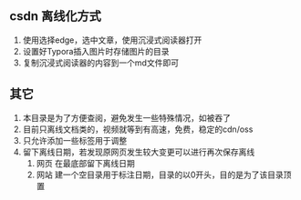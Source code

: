 ## csdn 离线化方式
1. 使用选择edge，选中文章，使用沉浸式阅读器打开
2. 设置好Typora插入图片时存储图片的目录
3. 复制沉浸式阅读器的内容到一个md文件即可

## 其它
1. 本目录是为了方便查阅，避免发生一些特殊情况，如被吞了
2. 目前只离线文档类的，视频就等到有高速，免费，稳定的cdn/oss
3. 只允许添加一些标签用于调整
4. 留下离线日期，若发现原网页发生较大变更可以进行再次保存离线
   1. 网页 在最底部留下离线日期
   2. 网站 建一个空目录用于标注日期，目录的以0开头，目的是为了该目录顶置